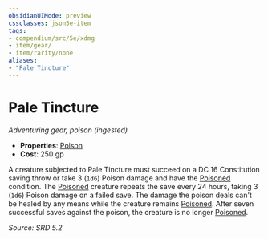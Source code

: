 ```yaml
---
obsidianUIMode: preview
cssclasses: json5e-item
tags:
- compendium/src/5e/xdmg
- item/gear/
- item/rarity/none
aliases: 
- "Pale Tincture"
---
```

# Pale Tincture
*Adventuring gear, poison (ingested)*  

- **Properties**: [Poison](rules/item-properties.md#Poison)
- **Cost**: 250 gp

A creature subjected to Pale Tincture must succeed on a DC 16 Constitution saving throw or take 3 (`1d6`) Poison damage and have the [Poisoned](rules/conditions.md#Poisoned) condition. The [Poisoned](rules/conditions.md#Poisoned) creature repeats the save every 24 hours, taking 3 (`1d6`) Poison damage on a failed save. The damage the poison deals can't be healed by any means while the creature remains [Poisoned](rules/conditions.md#Poisoned). After seven successful saves against the poison, the creature is no longer [Poisoned](rules/conditions.md#Poisoned).

*Source: SRD 5.2*